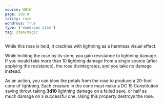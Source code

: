 ```yaml
---
source: WBtW
page: 208.0
rarity: rare
wondrous: True
type: ['wondrous item']
tag: item/magic
---
```


While this rose is held, it crackles with lightning as a harmless visual effect.

While holding the rose by its stem, you gain resistance to lightning damage. If you would take more than 10 lightning damage from a single source (after applying the resistance), the rose disintegrates, and you take no damage instead.

As an action, you can blow the petals from the rose to produce a 20-foot cone of lightning. Each creature in the cone must make a DC 15 Constitution saving throw, taking **3d10** lightning damage on a failed save, or half as much damage on a successful one. Using this property destroys the rose.



